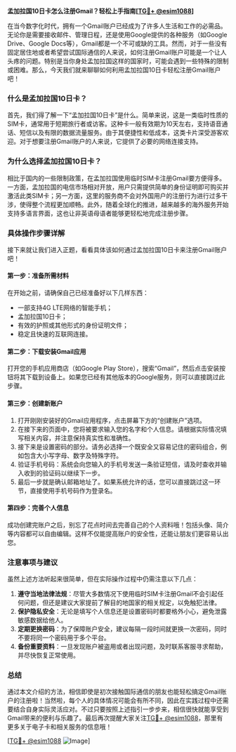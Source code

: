 **孟加拉国10日卡怎么注册Gmail？轻松上手指南[[TG💪+ @esim1088](https://t.me/s/esim1088)]**

在当今数字化时代，拥有一个Gmail账户已经成为了许多人生活和工作的必需品。无论你是需要接收邮件、管理日程，还是使用Google提供的各种服务（如Google Drive、Google Docs等），Gmail都是一个不可或缺的工具。然而，对于一些没有固定居住地或者希望尝试国际通信的人来说，如何注册Gmail账户可能是一个让人头疼的问题。特别是当你身处孟加拉国这样的国家时，可能会遇到一些特殊的限制或困难。那么，今天我们就来聊聊如何利用孟加拉国10日卡轻松注册Gmail账户吧！

### 什么是孟加拉国10日卡？

首先，我们得了解一下“孟加拉国10日卡”是什么。简单来说，这是一类临时性质的SIM卡，通常用于短期旅行者或访客。这种卡一般有效期为10天左右，支持语音通话、短信以及有限的数据流量服务。由于其便捷性和低成本，这类卡片深受游客欢迎。对于想要注册Gmail账户的人来说，它提供了必要的网络连接支持。

### 为什么选择孟加拉国10日卡？

相比于国内的一些限制政策，在孟加拉国使用临时SIM卡注册Gmail要方便得多。一方面，孟加拉国的电信市场相对开放，用户只需提供简单的身份证明即可购买并激活此类SIM卡；另一方面，这里的服务商不会对外国用户的注册行为进行过多干涉，使得整个流程更加顺畅。此外，随着全球化的推进，越来越多的海外服务开始支持多语言界面，这也让非英语母语者能够更轻松地完成注册步骤。

### 具体操作步骤详解

接下来就让我们进入正题，看看具体该如何通过孟加拉国10日卡来注册Gmail账户吧！

#### 第一步：准备所需材料
在开始之前，请确保自己已经准备好以下几样东西：
- 一部支持4G LTE网络的智能手机；
- 孟加拉国10日卡；
- 有效的护照或其他形式的身份证明文件；
- 稳定且快速的互联网连接。

#### 第二步：下载安装Gmail应用
打开您的手机应用商店（如Google Play Store），搜索“Gmail”，然后点击安装按钮将其下载到设备上。如果您已经有其他版本的Google服务，则可以直接跳过此步骤。

#### 第三步：创建新账户
1. 打开刚刚安装好的Gmail应用程序，点击屏幕下方的“创建账户”选项。
2. 在接下来的页面中，您将被要求输入您的名字和个人信息。请根据实际情况填写相关内容，并注意保持真实性和准确性。
3. 接下来是设置密码的部分。请务必选择一个既安全又容易记住的密码组合，例如包含大小写字母、数字及特殊字符。
4. 验证手机号码：系统会向您输入的手机号发送一条验证短信，请及时查收并输入收到的验证码以继续下一步。
5. 最后一步就是确认邮箱地址了。如果系统允许的话，您可以直接跳过这一环节，直接使用手机号码作为登录名。

#### 第四步：完善个人信息
成功创建完账户之后，别忘了花点时间去完善自己的个人资料哦！包括头像、简介等内容都可以自由编辑。这样不仅能提高账户的安全性，还能让朋友们更容易认出您。

### 注意事项与建议

虽然上述方法听起来很简单，但在实际操作过程中仍需注意以下几点：

1. **遵守当地法律法规**：尽管大多数情况下使用临时SIM卡注册Gmail不会引起任何问题，但还是建议大家提前了解目的地国家的相关规定，以免触犯法律。
2. **保护隐私安全**：无论是填写个人信息还是设置密码时都要格外小心，避免泄露敏感数据给他人。
3. **定期更换密码**：为了保障账户安全，建议每隔一段时间就更换一次密码，同时不要将同一个密码用于多个平台。
4. **备份重要资料**：一旦发现账户被盗用或者出现问题，及时联系客服寻求帮助，并尽快恢复正常使用。

### 总结

通过本文介绍的方法，相信即使是初次接触国际通信的朋友也能轻松搞定Gmail账户的注册啦！当然啦，每个人的具体情况可能会有所不同，因此在实践过程中还需要结合自身实际灵活应对。不过只要按照上述指引一步步来，相信很快就能享受到Gmail带来的便利与乐趣了。最后再次提醒大家关注[TG💪+ @esim1088](https://t.me/s/esim1088)，那里有更多关于电子卡和相关服务的信息哦！

[[TG💪+ @esim1088](https://t.me/s/esim1088) ![Image](https://i.postimg.cc/4NQfJmqS/Snipaste-2025-05-13-00-14-12.png)]